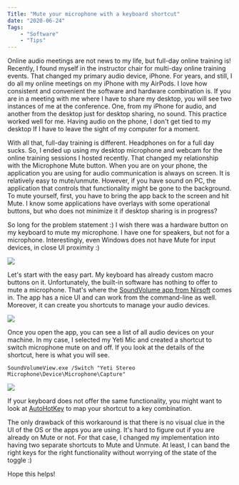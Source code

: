 ```yaml
---
Title: "Mute your microphone with a keyboard shortcut"
date: "2020-06-24" 
Tags: 
    - "Software"
    - "Tips"
---
```


Online audio meetings are not news to my life, but full-day online training is! Recently, I found myself in the instructor chair for multi-day online training events. That changed my primary audio device, iPhone. For years, and still, I do all my online meetings on my iPhone with my AirPods. I love how consistent and convenient the software and hardware combination is. If you are in a meeting with me where I have to share my desktop, you will see two instances of me at the conference. One, from my iPhone for audio, and another from the desktop just for desktop sharing, no sound. This practice worked well for me. Having audio on the phone, I don't get tied to my desktop If I have to leave the sight of my computer for a moment. 

With all that, full-day training is different. Headphones on for a full day sucks. So, I ended up using my desktop microphone and webcam for the online training sessions I hosted recently. That changed my relationship with the Microphone Mute button. When you are on your phone, the application you are using for audio communication is always on screen. It is relatively easy to mute/unmute. However, if you have sound on PC, the application that controls that functionality might be gone to the background. To mute yourself, first, you have to bring the app back to the screen and hit Mute. I know some applications have overlays with some operational buttons, but who does not minimize it if desktop sharing is in progress?

So long for the problem statement :) I wish there was a hardware button on my keyboard to mute my microphone. I have one for speakers, but not for a microphone. Interestingly, even Windows does not have Mute for input devices, in close UI proximity :)

![](/media/2020/2020-06-24_9-00-12.png)

Let's start with the easy part. My keyboard has already custom macro buttons on it. Unfortunately, the built-in software has nothing to offer to mute a microphone. That's where the [SoundVolume app from Nirsoft](http://www.nirsoft.net/utils/sound_volume_view.html) comes in. The app has a nice UI and can work from the command-line as well. Moreover, it can create you shortcuts to manage your audio devices.

![](/media/2020/2020-06-24_9-05-32.png)

Once you open the app, you can see a list of all audio devices on your machine. In my case, I selected my Yeti Mic and created a shortcut to switch microphone mute on and off. If you look at the details of the shortcut, here is what you will see.

```cli
SoundVolumeView.exe /Switch "Yeti Stereo Microphone\Device\Microphone\Capture"
```

![](/media/2020/2020-06-24_9-09-36.png)

If your keyboard does not offer the same functionality, you might want to look at [AutoHotKey](https://www.autohotkey.com/docs/commands/Run.htm) to map your shortcut to a key combination.

The only drawback of this workaround is that there is no visual clue in the UI of the OS or the apps you are using. It's hard to figure out if you are already on Mute or not. For that case, I changed my implementation into having two separate shortcuts to Mute and Unmute. At least, I can band the right keys for the right functionality without worrying of the state of the toggle :)

Hope this helps!